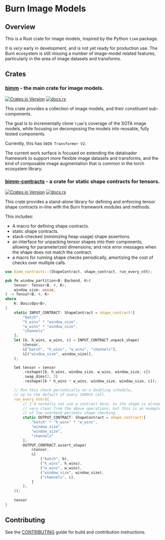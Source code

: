 # Burn Image Models

## Overview

This is a Rust crate for image models, inspired by the Python `timm` package.

It is *very* early in development, and is not yet ready for production use.
The Burn ecosystem is still missing a number of image-model related features,
particularly in the area of image datasets and transforms.

## Crates

### [bimm](crates/bimm) - the main crate for image models.

[![Crates.io Version](https://img.shields.io/crates/v/bimm)](https://crates.io/crates/bimm)
[![docs.rs](https://img.shields.io/docsrs/bimm)](https://docs.rs/bimm/latest/bimm/)

This crate provides a collection of image models, and their constituent sub-components.

The goal is to incrementally clone `timm`'s coverage of the SOTA image models,
while focusing on decomposing the models into reusable, fully tested components.

Currently, this has `SWIN Transformer V2`.

The current work surface is focused on extending the dataloader framework to support
more flexible image datasets and transforms, and the kind of composable image augmentation
that is common in the torch ecosystem library.

### [bimm-contracts](crates/bimm-contracts) - a crate for static shape contracts for tensors.

[![Crates.io Version](https://img.shields.io/crates/v/bimm-contracts)](https://crates.io/crates/bimm-contracts)
[![docs.rs](https://img.shields.io/docsrs/bimm-contracts)](https://docs.rs/bimm-contracts/latest/bimm-contracts/)

This crate provides a stand-alone library for defining and enforcing tensor shape contracts
in-line with the Burn framework modules and methods.

This includes:
- A macro for defining shape contracts.
- static shape contracts.
- stack-checked (minimizing heap usage) shape assertions.
- an interface for unpacking tensor shapes into their components,
  allowing for parameterized dimensions; and nice error messages
  when the shape does not match the contract.
- a macro for running shape checks periodically,
  amortizing the cost of checks over multiple calls.

```rust
use bimm_contracts::{ShapeContract, shape_contract, run_every_nth};

pub fn window_partition<B: Backend, K>(
    tensor: Tensor<B, 4, K>,
    window_size: usize,
) -> Tensor<B, 4, K>
where
    K: BasicOps<B>,
{
    static INPUT_CONTRACT: ShapeContract = shape_contract![
        "batch",
        "h_wins" * "window_size",
        "w_wins" * "window_size",
        "channels"
    ];
    let [b, h_wins, w_wins, c] = INPUT_CONTRACT.unpack_shape(
        &tensor,
        &["batch", "h_wins", "w_wins", "channels"],
        &[("window_size", window_size)],
    );

    let tensor = tensor
        .reshape([b, h_wins, window_size, w_wins, window_size, c])
        .swap_dims(2, 3)
        .reshape([b * h_wins * w_wins, window_size, window_size, c]);

    // Run this check periodically on a doubling schedule,
    // up to the default of every 1000th call.
    run_every_nth!({
        // I'd normally not use a contract here, as the shape is already
        // very clear from the above operations; but this is an example
        // of low-overhead periodic shape checking.
        static OUTPUT_CONTRACT: ShapeContract = shape_contract![
            "batch" * "h_wins" * "w_wins",
            "window_size",
            "window_size",
            "channels"
        ];
        OUTPUT_CONTRACT.assert_shape(
            &tensor,
            &[
                ("batch", b),
                ("h_wins", h_wins),
                ("w_wins", w_wins),
                ("window_size", window_size),
                ("channels", c),
            ]
        );
    });
    
    tensor
}
```


## Contributing

See the [CONTRIBUTING](CONTRIBUTING.md) guide for build and contribution instructions.